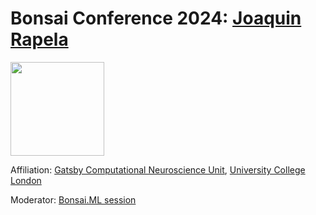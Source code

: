 # Bonsai Conference 2024: <a href="https://www.gatsby.ucl.ac.uk/~rapela/">Joaquin Rapela</a>
<a href="https://www.gatsby.ucl.ac.uk/~rapela/"><img src="https://www.ucl.ac.uk/gatsby/sites/gatsby/files/styles/small_image/public/joaquin_round.png" heigth="150" width="150" /></a>

Affiliation: [Gatsby Computational Neuroscience Unit](https://www.ucl.ac.uk/gatsby/), [University College London](https://www.ucl.ac.uk/)

Moderator: [Bonsai.ML session](../../sessions/machineLearning)


